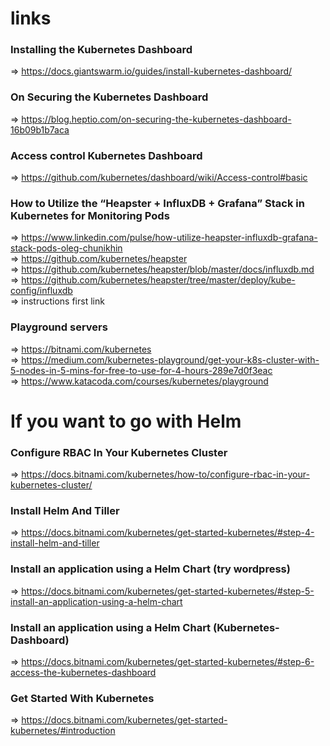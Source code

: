 # links
### Installing the Kubernetes Dashboard
=> https://docs.giantswarm.io/guides/install-kubernetes-dashboard/
### On Securing the Kubernetes Dashboard 
=> https://blog.heptio.com/on-securing-the-kubernetes-dashboard-16b09b1b7aca
### Access control Kubernetes Dashboard
=> https://github.com/kubernetes/dashboard/wiki/Access-control#basic
### How to Utilize the “Heapster + InfluxDB + Grafana” Stack in Kubernetes for Monitoring Pods
=> https://www.linkedin.com/pulse/how-utilize-heapster-influxdb-grafana-stack-pods-oleg-chunikhin </br>
=> https://github.com/kubernetes/heapster </br>
=> https://github.com/kubernetes/heapster/blob/master/docs/influxdb.md </br>
=> https://github.com/kubernetes/heapster/tree/master/deploy/kube-config/influxdb  </br>
=> instructions first link </br>
### Playground servers
=> https://bitnami.com/kubernetes </br>
=> https://medium.com/kubernetes-playground/get-your-k8s-cluster-with-5-nodes-in-5-mins-for-free-to-use-for-4-hours-289e7d0f3eac </br>
=> https://www.katacoda.com/courses/kubernetes/playground
# If you want to go with Helm
### Configure RBAC In Your Kubernetes Cluster
=> https://docs.bitnami.com/kubernetes/how-to/configure-rbac-in-your-kubernetes-cluster/
### Install Helm And Tiller
=> https://docs.bitnami.com/kubernetes/get-started-kubernetes/#step-4-install-helm-and-tiller
### Install an application using a Helm Chart (try wordpress)
=> https://docs.bitnami.com/kubernetes/get-started-kubernetes/#step-5-install-an-application-using-a-helm-chart
### Install an application using a Helm Chart (Kubernetes-Dashboard)
=> https://docs.bitnami.com/kubernetes/get-started-kubernetes/#step-6-access-the-kubernetes-dashboard
### Get Started With Kubernetes
=> https://docs.bitnami.com/kubernetes/get-started-kubernetes/#introduction
